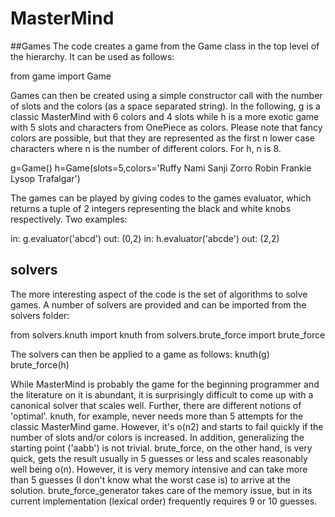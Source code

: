 # MasterMind

##Games
The code creates a game from the Game class in the top level of the hierarchy. It can be used as follows:

from game import Game

Games can then be created using a simple constructor call with the number of slots and the colors (as a space separated string). In the following, g is a classic MasterMind with 6 colors and 4 slots while h is a more exotic game with 5 slots and characters from OnePiece as colors. Please note that fancy colors are possible, but that they are represented as the first n lower case characters where n is the number of different colors. For h, n is 8.

g=Game()
h=Game(slots=5,colors='Ruffy Nami Sanji Zorro Robin Frankie Lysop Trafalgar')

The games can be played by giving codes to the games evaluator, which returns a tuple of 2 integers representing the black and white knobs respectively. Two examples:

in: g.evaluator('abcd')
out: (0,2)
in: h.evaluator('abcde')
out: (2,2)

## solvers
The more interesting aspect of the code is the set of algorithms to solve games. A number of solvers are provided and can be imported from the solvers folder:

from solvers.knuth import knuth
from solvers.brute_force import brute_force

The solvers can then be applied to a game as follows:
knuth(g)
brute_force(h)

While MasterMind is probably the game for the beginning programmer and the literature on it is abundant, it is surprisingly difficult to come up with a canonical solver that scales well. Further, there are different notions of 'optimal'. knuth, for example, never needs more than 5 attempts for the classic MasterMind game. However, it's o(n2) and starts to fail quickly if the number of slots and/or colors is increased. In addition, generalizing the starting point ('aabb') is not trivial. brute_force, on the other hand, is very quick, gets the result usually in 5 guesses or less and scales reasonably well being o(n). However, it is very memory intensive and can take more than 5 guesses (I don't know what the worst case is) to arrive at the solution. brute_force_generator takes care of the memory issue, but in its current implementation (lexical order) frequently requires 9 or 10 guesses. 
